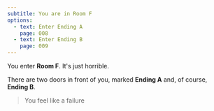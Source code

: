 ```yaml
---
subtitle: You are in Room F
options:
  - text: Enter Ending A
    page: 008
  - text: Enter Ending B
    page: 009
---
```


You enter **Room F**. It's just horrible.

There are two doors in front of you, marked **Ending A** and, of course,
**Ending B**.

> You feel like a failure

